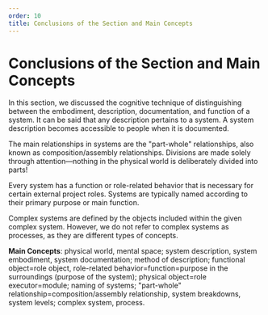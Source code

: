```yaml
---
order: 10
title: Conclusions of the Section and Main Concepts
---
```


# Conclusions of the Section and Main Concepts

In this section, we discussed the cognitive technique of distinguishing between the embodiment, description, documentation, and function of a system. It can be said that any description pertains to a system. A system description becomes accessible to people when it is documented.

The main relationships in systems are the "part-whole" relationships, also known as composition/assembly relationships. Divisions are made solely through attention—nothing in the physical world is deliberately divided into parts!

Every system has a function or role-related behavior that is necessary for certain external project roles. Systems are typically named according to their primary purpose or main function.

Complex systems are defined by the objects included within the given complex system. However, we do not refer to complex systems as processes, as they are different types of concepts.

**Main Concepts**: physical world, mental space; system description, system embodiment, system documentation; method of description; functional object=role object, role-related behavior=function=purpose in the surroundings (purpose of the system); physical object=role executor=module; naming of systems; "part-whole" relationship=composition/assembly relationship, system breakdowns, system levels; complex system, process.